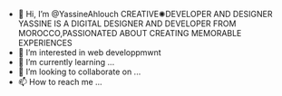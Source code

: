 - 👋 Hi, I’m @YassineAhlouch
CREATIVE✺DEVELOPER AND DESIGNER
YASSINE IS A DIGITAL DESIGNER AND DEVELOPER FROM MOROCCO,PASSIONATED ABOUT CREATING MEMORABLE EXPERIENCES
- 👀 I’m interested in web developpmwnt
- 🌱 I’m currently learning ...
- 💞️ I’m looking to collaborate on ...
- 📫 How to reach me ...
<!---
YassineAhlouch/YassineAhlouch is a ✨ special ✨ repository because its `README.md` (this file) appears on your GitHub profile.
You can click the Preview link to take a look at your changes.
--->
